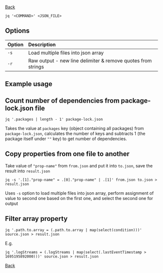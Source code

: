 [Back](../../README.md)

`jq '<COMMAND>' <JSON_FILE>`

## Options

| Option | Description                                                  |
|:-------|:-------------------------------------------------------------|
| `-s`   | Load multiple files into json array                          |
| `-r`   | Raw output - new line delimiter & remove quotes from strings |

## Example usage

## Count number of dependencies from package-lock.json file

```
jq '.packages | length - 1' package-lock.json
```

Takes the value at `packages` key (object containing all packages) from `package-lock.json`, calculates the number of keys and subtracts 1 (the package itself under `""` key) to get number of dependencies.

## Copy properties from one file to another

Take value of `"prop-name"` from `from.json` and put it into `to.json`, save the result into `result.json`

```
jq -s '.[1]."prop-name" = .[0]."prop-name" | .[1]' from.json to.json > result.json
```

Uses `-s` option to load multiple files into json array, perform assignment of value to second one based on the first one, and select the second one for output

## Filter array property

```
jq '.path.to.array = (.path.to.array | map(select(condition)))' source.json > result.json
```

E.g.

```
jq '.logStreams = (.logStreams | map(select(.lastEventTimestamp > 1695195892000)))' source.json > result.json
```


[Back](../../README.md)
